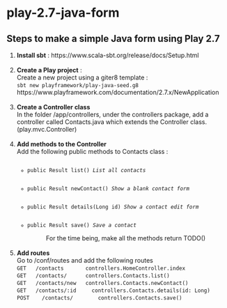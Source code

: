 # play-2.7-java-form

## Steps to make a simple Java form using Play 2.7

<ol>
  <li><strong>Install sbt</strong> : https://www.scala-sbt.org/release/docs/Setup.html</li><br  />
  <li><strong>Create a Play project</strong> : <br />
    Create a new project using a giter8 template : <br />
    <code>sbt new playframework/play-java-seed.g8</code> <br />
    https://www.playframework.com/documentation/2.7.x/NewApplication</li> <br  />
  <li><strong>Create a Controller class</strong><br />
    In the folder /app/controllers, under the controllers package, add a controller called Contacts.java which extends the Controller class. (play.mvc.Controller)
  </li><br  />
  <li><strong>Add methods to the Controller</strong><br />
    Add the following public methods to Contacts class : 
    <ul>
      <code>
      <li>public Result list() <em>List all contacts</em></li>
      <li>public Result newContact() <em>Show a blank contact form</em></li>
      <li>public Result details(Long id) <em>Show a contact edit form</em></li>
      <li>public Result save() <em>Save a contact</em></li>
      </code>
      For the time being, make all the methods return TODO()
    </ul>
  </li><br  />
  <li><strong>Add routes</strong><br />
    Go to /conf/routes and add the following routes<br />
      <code>GET   /contacts       controllers.HomeController.index </code></br />
      <code>GET   /contacts/      controllers.Contacts.list() </code><br />
      <code>GET   /contacts/new	  controllers.Contacts.newContact() </code><br />
      <code>GET   /contacts/:id		controllers.Contacts.details(id: Long) </code><br />
      <code>POST	/contacts/		  controllers.Contacts.save() </code><br  />
  </li>
  
